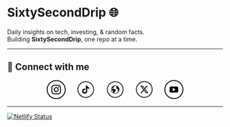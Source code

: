 # SixtySecondDrip 🌐

Daily insights on tech, investing, & random facts.  
Building **SixtySecondDrip**, one repo at a time.

---

## 🌟 Connect with me

<p align="center">
  <a href="https://instagram.com/sixtyseconddrip" target="_blank"><img src="icons/instagram-ssd.png" width="45" height="45" style="margin:0 10px;"></a>
  <a href="https://tiktok.com/@sixtyseconddrip" target="_blank"><img src="icons/tiktok-ssd.png" width="45" height="45" style="margin:0 10px;"></a>
  <a href="https://sixtyseconddrip.com" target="_blank"><img src="icons/www-ssd.png" width="45" height="45" style="margin:0 10px;"></a>
  <a href="https://x.com/sixtyseconddrip" target="_blank"><img src="icons/x-ssd.png" width="45" height="45" style="margin:0 10px;"></a>
  <a href="https://youtube.com/@sixtyseconddrip" target="_blank"><img src="icons/youtube-ssd.png" width="45" height="45" style="margin:0 10px;"></a>
</p>


---

[![Netlify Status](https://api.netlify.com/api/v1/badges/57bde7c0-e9a0-40b1-86be-bc1aebf06431/deploy-status)](https://app.netlify.com/sites/sixtyseconddrip/deploys)


<!--
**sixtyseconddrip/sixtyseconddrip** is a ✨ _special_ ✨ repository because its `README.md` (this file) appears on your GitHub profile.

Here are some ideas to get you started:

- 🔭 I’m currently working on ...
- 🌱 I’m currently learning ...
- 👯 I’m looking to collaborate on ...
- 🤔 I’m looking for help with ...
- 💬 Ask me about ...
- 📫 How to reach me: ...
- 😄 Pronouns: ...
- ⚡ Fun fact: ...

  - TO ADD LATER -
  <a href="mailto:youremail@example.com" target="_blank" rel="noopener">
    <img src="icons/email-ssd.png" alt="Email" width="40" />
  </a>

-->
